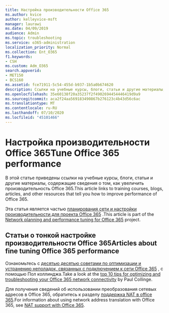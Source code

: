 ```yaml
---
title: Настройка производительности Office 365
ms.author: kvice
author: kelleyvice-msft
manager: laurawi
ms.date: 04/09/2019
audience: Admin
ms.topic: troubleshooting
ms.service: o365-administration
localization_priority: Normal
ms.collection: Ent_O365
f1.keywords:
- CSH
ms.custom: Adm_O365
search.appverid:
- MET150
- BCS160
ms.assetid: fce71911-5c54-455d-b937-1b5a0b674620
description: Ссылки на учебные курсы, блоги, статьи и другие материалы, содержащие сведения о том, как увеличить производительность Office 365.
ms.openlocfilehash: 35e60138f20a35237f2f4902694454446419d9a9
ms.sourcegitcommit: aca2f24aa569183490867b276123c4b43d56c6ac
ms.translationtype: MT
ms.contentlocale: ru-RU
ms.lasthandoff: 07/10/2020
ms.locfileid: "45101466"
---
```

# <a name="tune-office-365-performance"></a><span data-ttu-id="47d7e-103">Настройка производительности Office 365</span><span class="sxs-lookup"><span data-stu-id="47d7e-103">Tune Office 365 performance</span></span>

<span data-ttu-id="47d7e-104">В этой статье приведены ссылки на учебные курсы, блоги, статьи и другие материалы, содержащие сведения о том, как увеличить производительность Office 365.</span><span class="sxs-lookup"><span data-stu-id="47d7e-104">This article links to training courses, blogs, articles, and other resources that tell you how to improve performance of Office 365.</span></span>
  
<span data-ttu-id="47d7e-105">Эта статья является частью [планирования сети и настройки производительности для проекта Office 365](https://aka.ms/tune) .</span><span class="sxs-lookup"><span data-stu-id="47d7e-105">This article is part of the [Network planning and performance tuning for Office 365](https://aka.ms/tune) project.</span></span>
   
## <a name="articles-about-fine-tuning-office-365-performance"></a><span data-ttu-id="47d7e-106">Статьи о тонкой настройке производительности Office 365</span><span class="sxs-lookup"><span data-stu-id="47d7e-106">Articles about fine tuning Office 365 performance</span></span>

<span data-ttu-id="47d7e-107">Ознакомьтесь с [десятью десятью советами по оптимизации и устранению неполадок, связанных с подключением к сети Office 365](https://blogs.technet.microsoft.com/onthewire/2014/06/18/top-10-tips-for-optimising-troubleshooting-your-office-365-network-connectivity/) , с помощью Пол коллинджа.</span><span class="sxs-lookup"><span data-stu-id="47d7e-107">Take a look at the [top 10 tips for optimizing and troubleshooting your Office 365 network connectivity](https://blogs.technet.microsoft.com/onthewire/2014/06/18/top-10-tips-for-optimising-troubleshooting-your-office-365-network-connectivity/) by Paul Collinge.</span></span> 
  
<span data-ttu-id="47d7e-108">Для получения сведений об использовании преобразования сетевых адресов в Office 365, обратитесь к разделу [поддержка NAT в office 365](nat-support-with-office-365.md).</span><span class="sxs-lookup"><span data-stu-id="47d7e-108">For information about using network address translation with Office 365, see [NAT support with Office 365](nat-support-with-office-365.md).</span></span>
  

